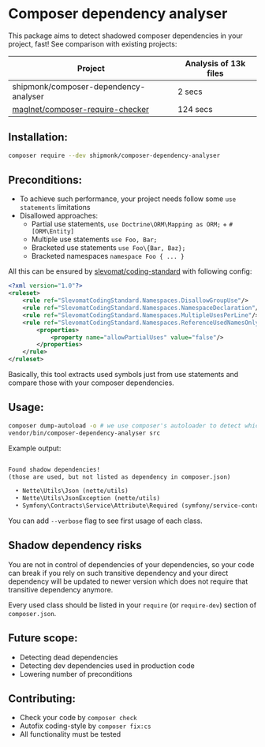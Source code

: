 # Composer dependency analyser

This package aims to detect shadowed composer dependencies in your project, fast!
See comparison with existing projects:

| Project                                                                               | Analysis of 13k files |
|---------------------------------------------------------------------------------------|-----------------------|
| shipmonk/composer-dependency-analyser                                                 | 2 secs                |
| [maglnet/composer-require-checker](https://github.com/maglnet/ComposerRequireChecker) | 124 secs              |

## Installation:

```sh
composer require --dev shipmonk/composer-dependency-analyser
```

## Preconditions:
- To achieve such performance, your project needs follow some `use statements` limitations
- Disallowed approaches:
  - Partial use statements, `use Doctrine\ORM\Mapping as ORM;` + `#[ORM\Entity]`
  - Multiple use statements `use Foo, Bar;`
  - Bracketed use statements `use Foo\{Bar, Baz};`
  - Bracketed namespaces `namespace Foo { ... }`

All this can be ensured by [slevomat/coding-standard](https://github.com/slevomat/coding-standard) with following config:

```xml
<?xml version="1.0"?>
<ruleset>
    <rule ref="SlevomatCodingStandard.Namespaces.DisallowGroupUse"/>
    <rule ref="SlevomatCodingStandard.Namespaces.NamespaceDeclaration"/>
    <rule ref="SlevomatCodingStandard.Namespaces.MultipleUsesPerLine"/>
    <rule ref="SlevomatCodingStandard.Namespaces.ReferenceUsedNamesOnly">
        <properties>
            <property name="allowPartialUses" value="false"/>
        </properties>
    </rule>
</ruleset>
```

Basically, this tool extracts used symbols just from use statements and compare those with your composer dependencies.

## Usage:

```sh
composer dump-autoload -o # we use composer's autoloader to detect which class belongs to which package
vendor/bin/composer-dependency-analyser src
```

Example output:
```txt

Found shadow dependencies!
(those are used, but not listed as dependency in composer.json)

  • Nette\Utils\Json (nette/utils)
  • Nette\Utils\JsonException (nette/utils)
  • Symfony\Contracts\Service\Attribute\Required (symfony/service-contracts)

```

You can add `--verbose` flag to see first usage of each class.

## Shadow dependency risks
You are not in control of dependencies of your dependencies, so your code can break if you rely on such transitive dependency and your direct dependency will be updated to newer version which does not require that transitive dependency anymore.

Every used class should be listed in your `require` (or `require-dev`) section of `composer.json`.

## Future scope:
- Detecting dead dependencies
- Detecting dev dependencies used in production code
- Lowering number of preconditions

## Contributing:
- Check your code by `composer check`
- Autofix coding-style by `composer fix:cs`
- All functionality must be tested
